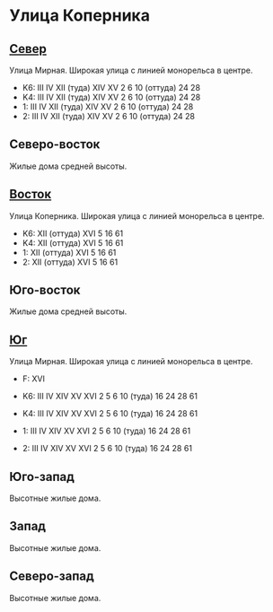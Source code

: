# Улица Коперника

## [Север](./10440090.md)

Улица Мирная.
Широкая улица с линией монорельса в центре.

* K6:   III IV  XII (туда)  XIV XV
        2   6   10 (оттуда) 24  28
* K4:   III IV  XII (туда)  XIV XV
        2   6   10 (оттуда) 24  28
* 1:    III IV  XII (туда)  XIV XV
        2   6   10 (оттуда) 24  28
* 2:    III IV  XII (туда)  XIV XV
        2   6   10 (оттуда) 24  28

## Северо-восток

Жилые дома средней высоты.

## [Восток](./10460092.md)

Улица Коперника.
Широкая улица с линией монорельса в центре.

* K6:   XII (оттуда)  XVI
        5   16  61
* K4:   XII (оттуда)  XVI
        5   16  61
* 1:    XII (оттуда)  XVI
        5   16  61
* 2:    XII (оттуда)  XVI
        5   16  61

## Юго-восток

Жилые дома средней высоты.

## [Юг](./10440095.md)

Улица Мирная.
Широкая улица с линией монорельса в центре.

* F:    XVI

* K6:   III IV  XIV XV  XVI
        2   5   6   10 (туда)   16  24  28  61
* K4:   III IV  XIV XV  XVI
        2   5   6   10 (туда)   16  24  28  61
* 1:    III IV  XIV XV  XVI
        2   5   6   10 (туда)   16  24  28  61
* 2:    III IV  XIV XV  XVI
        2   5   6   10 (туда)   16  24  28  61

## Юго-запад

Высотные жилые дома.

## Запад

Высотные жилые дома.

## Северо-запад

Высотные жилые дома.
